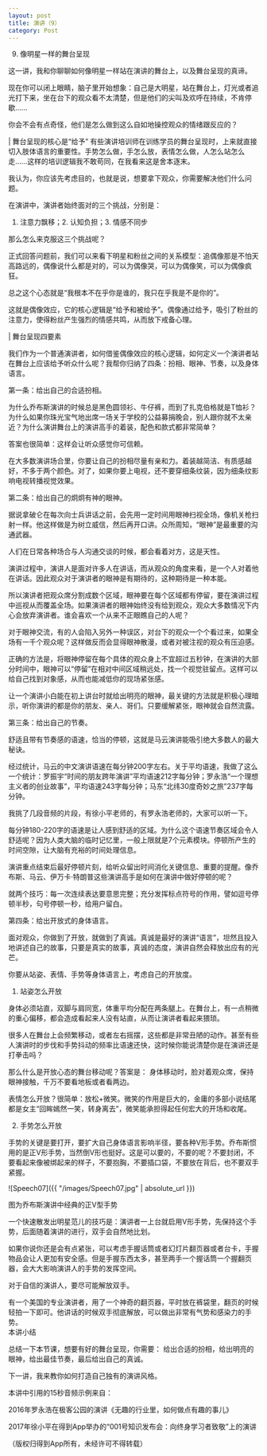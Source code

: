 ```yaml
---
layout: post
title: 演讲（9）
category: Post
---
```


9. 像明星一样的舞台呈现

这一讲，我和你聊聊如何像明星一样站在演讲的舞台上，以及舞台呈现的真谛。

现在你可以闭上眼睛，脑子里开始想象：自己是大明星，站在舞台上，灯光或者追光打下来，坐在台下的观众看不太清楚，但是他们的尖叫及欢呼在持续，不肯停歇……

你会不会有点奇怪，他们是怎么做到这么自如地操控观众的情绪跟反应的？     

| 舞台呈现的核心是“给予”
有些演讲培训师在训练学员的舞台呈现时，上来就直接切入肢体语言的重要性。手势怎么做，手怎么放，表情怎么做，人怎么站怎么走……这样的培训逻辑我不敢苟同，在我看来这是舍本逐末。

我认为，你应该先考虑目的，也就是说，想要拿下观众，你需要解决他们什么问题。

在演讲中，演讲者始终面对的三个挑战，分别是：

1. 注意力飘移；2. 认知负担；3. 情感不同步

那么怎么来克服这三个挑战呢？

正式回答问题前，我们可以来看下明星和粉丝之间的关系模型：追偶像那是不怕天高路远的，偶像说什么都是对的，可以为偶像哭，可以为偶像笑，可以为偶像疯狂。

总之这个心态就是“我根本不在乎你是谁的，我只在乎我是不是你的”。

这就是偶像效应，它的核心逻辑是“给予和被给予”。偶像通过给予，吸引了粉丝的注意力，使得粉丝产生强烈的情感共鸣，从而放下戒备心理。     

| 舞台呈现四要素

我们作为一个普通演讲者，如何借鉴偶像效应的核心逻辑，如何定义一个演讲者站在舞台上应该给予听众什么呢？我帮你归纳了四条：扮相、眼神、节奏，以及身体语言。

第一条：给出自己的合适扮相。

为什么乔布斯演讲的时候总是黑色圆领衫、牛仔裤，而到了扎克伯格就是T恤衫？为什么如果你珠光宝气地出席一场关于学校的公益募捐晚会，别人跟你就不太亲近？为什么演讲舞台上的演讲高手的着装，配色和款式都非常简单？

答案也很简单：这样会让听众感觉你可信赖。

在大多数演讲场合里，你要让自己的扮相尽量有亲和力。着装越简洁、有质感越好，不多于两个颜色。对了，如果你要上电视，还不要穿细条纹装，因为细条纹影响电视转播视觉效果。

第二条：给出自己的炯炯有神的眼神。

据说拿破仑在每次向士兵讲话之前，会先用一定时间用眼神扫视全场，像机关枪扫射一样。他这样做是为树立威信，然后再开口讲。众所周知，“眼神”是最重要的沟通武器。

人们在日常各种场合与人沟通交谈的时候，都会看着对方，这是天性。

演讲过程中，演讲人是面对许多人在讲话，而从观众的角度来看，是一个人对着他在讲话。因此观众对于演讲者的眼神是有期待的，这种期待是一种本能。

所以演讲者把观众席分割成数个区域，眼神要在每个区域都有停留，要在演讲过程中巡视从而覆盖全场。如果演讲者的眼神始终没有给到观众，观众大多数情况下内心会放弃演讲者。谁会喜欢一个从来不正眼瞧自己的人呢？

对于眼神交流，有的人会陷入另外一种误区，对台下的观众一个个看过来，如果全场有一千个观众呢？这样做反而会显得眼神散漫，或者对被注视的观众有压迫感。

正确的方法是，将眼神停留在每个具体的观众身上不宜超过五秒钟，在演讲的大部分时间中，眼神可以“停留”在相对中间区域稍远处，找一个视觉驻留点。这样可以给自己找到对象感，从而也能减低你的现场紧张感。

让一个演讲小白能在初上讲台时就给出明亮的眼神，最关键的方法就是积极心理暗示，听你演讲的都是你的朋友、亲人、哥们。只要缓解紧张，眼神就会自然流露。

第三条：给出自己的节奏。

舒适且带有节奏感的语速，恰当的停顿，这就是马云演讲能吸引绝大多数人的最大秘诀。

经过统计，马云的中文演讲语速在每分钟200字左右。关于平均语速，我做了这么一个统计：罗振宇“时间的朋友跨年演讲”平均语速212字每分钟；罗永浩“一个理想主义者的创业故事”，平均语速243字每分钟；马东“北纬30度奇妙之旅”237字每分钟。

我挑了几段音频的片段，有徐小平老师的，有罗永浩老师的，大家可以听一下。

每分钟180-220字的语速是让人感到舒适的区域。为什么这个语速节奏区域会令人舒适呢？因为人类大脑的临时记忆里，一般上限就是7个元素模块。停顿所产生的时间空隙，让大脑有充裕的时间处理信息。

演讲重点结束后最好停顿片刻，给听众留出时间消化关键信息、重要的提醒。像乔布斯、马云、伊万卡·特朗普这些演讲高手是如何在演讲中做好停顿的呢？

就两个技巧：每一次连续表达要意思完整；充分发挥标点符号的作用，譬如逗号停顿半秒，句号停顿一秒，给用户留白。

第四条：给出开放式的身体语言。

面对观众，你做到了开放，就做到了真诚。真诚是最好的演讲“语言”，坦然且投入地讲述自己的故事，只要是真实的故事，真诚的态度，演讲自然会释放出应有的光芒。

你要从站姿、表情、手势等身体语言上，考虑自己的开放度。

1. 站姿怎么开放

身体必须站直，双脚与肩同宽，体重平均分配在两条腿上。在舞台上，有一点稍微的重心偏移，都会造成看起来人没有站直，从而让演讲者看起来猥琐。

很多人在舞台上会频繁移动，或者左右摇摆，这些都是非常丑陋的动作。甚至有些人演讲时的步伐和手势抖动的频率比语速还快，这时候你能说清楚你是在演讲还是打拳击吗？

那么什么是开放心态的舞台移动呢？答案是： 身体移动时，脸对着观众席，保持眼神接触，千万不要看地板或者看两边。

表情怎么开放？很简单：放松+微笑。微笑的作用是巨大的，金庸的多部小说结尾都是女主“回眸嫣然一笑，转身离去”，微笑能承担得起任何宏大的开场和收尾。

2. 手势怎么开放

手势的关键是要打开，要扩大自己身体语言影响半径，要各种V形手势。乔布斯惯用的是正V形手势，当然倒V形也挺好。这是可以要的，不要的呢？不要封闭，不要看起来像被绑起来的样子，不要抱胸，不要插口袋，不要放在背后，也不要双手紧握。    

![Speech07]({{ "/images/Speech07.jpg" | absolute_url }})

图为乔布斯演讲中经典的正V型手势

一个快速散发出明星范儿的技巧是：演讲者一上台就启用V形手势，先保持这个手势，后面随着演讲的进行，双手会自然地比划。

如果你说你还是会有点紧张，可以考虑手握话筒或者幻灯片翻页器或者台卡，手握物品会让人更加有安全感。但是手握东西太多，甚至两手一个握话筒一个握翻页器，会大大影响演讲人的手势的发挥空间。

对于自信的演讲人，要尽可能解放双手。

有一个美国的专业演讲者，用了一个神奇的翻页器，平时放在裤袋里，翻页的时候轻拍一下即可。他讲话的时候双手彻底解放，可以做出非常有气势和感染力的手势。     
本讲小结

总结一下本节课，想要有好的舞台呈现，你需要： 给出合适的扮相，给出明亮的眼神，给出最佳节奏，最后给出自己的真诚。

下一讲，我来教你如何打造自己独有的演讲风格。     

本讲中引用的15秒音频示例来自：

2016年罗永浩在极客公园的演讲《无趣的行业里，如何做点有趣的事儿》

2017年徐小平在得到App举办的“001号知识发布会：向终身学习者致敬”上的演讲






（版权归得到App所有，未经许可不得转载）

